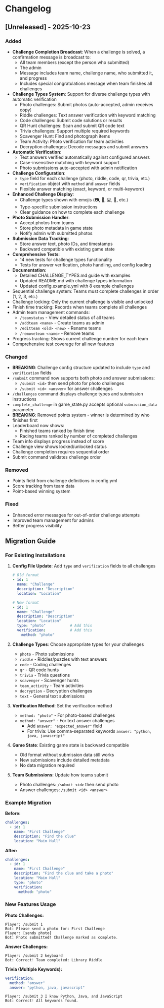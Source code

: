 # Changelog

## [Unreleased] - 2025-10-23

### Added
- **Challenge Completion Broadcast**: When a challenge is solved, a confirmation message is broadcast to:
  - All team members (except the person who submitted)
  - The admin
  - Message includes team name, challenge name, who submitted it, and progress
  - Includes special congratulations message when team finishes all challenges
- **Challenge Types System**: Support for diverse challenge types with automatic verification
  - Photo challenges: Submit photos (auto-accepted, admin receives copy)
  - Riddle challenges: Text answer verification with keyword matching
  - Code challenges: Submit code solutions or results
  - QR Hunt challenges: Scan and submit QR code text
  - Trivia challenges: Support multiple required keywords
  - Scavenger Hunt: Find and photograph items
  - Team Activity: Photo verification for team activities
  - Decryption challenges: Decode messages and submit answers
- **Automatic Verification**: 
  - Text answers verified automatically against configured answers
  - Case-insensitive matching with keyword support
  - Photo submissions auto-accepted with admin notification
- **Challenge Configuration**:
  - `type` field for each challenge (photo, riddle, code, qr, trivia, etc.)
  - `verification` object with `method` and `answer` fields
  - Flexible answer matching (exact, keyword, or multi-keyword)
- **Enhanced Challenge Display**:
  - Challenge types shown with emojis (📷, 🧩, 💻, 📱, etc.)
  - Type-specific submission instructions
  - Clear guidance on how to complete each challenge
- **Photo Submission Handler**: 
  - Accept photos from teams
  - Store photo metadata in game state
  - Notify admin with submitted photos
- **Submission Data Tracking**:
  - Store answer text, photo IDs, and timestamps
  - Backward compatible with existing game state
- **Comprehensive Tests**: 
  - 14 new tests for challenge types functionality
  - Tests for answer verification, photo handling, and config loading
- **Documentation**:
  - Detailed CHALLENGE_TYPES.md guide with examples
  - Updated README.md with challenge types information
  - Updated config.example.yml with 8 example challenges
- Sequential challenge system: Teams must complete challenges in order (1, 2, 3, etc.)
- Challenge locking: Only the current challenge is visible and unlocked
- Finish time tracking: Records when teams complete all challenges
- Admin team management commands:
  - `/teamstatus` - View detailed status of all teams
  - `/addteam <name>` - Create teams as admin
  - `/editteam <old> <new>` - Rename teams
  - `/removeteam <name>` - Remove teams
- Progress tracking: Shows current challenge number for each team
- Comprehensive test coverage for all new features

### Changed
- **BREAKING**: Challenge config structure updated to include `type` and `verification` fields
- `/submit` command now supports both photo and answer submissions:
  - `/submit <id>` then send photo for photo challenges
  - `/submit <id> <answer>` for answer challenges
- `/challenges` command displays challenge types and submission instructions
- `complete_challenge` in game_state.py accepts optional `submission_data` parameter
- **BREAKING**: Removed points system - winner is determined by who finishes first
- Leaderboard now shows:
  - Finished teams ranked by finish time
  - Racing teams ranked by number of completed challenges
- Team info displays progress instead of score
- Challenge view shows locked/unlocked status
- Challenge completion requires sequential order
- Submit command validates challenge order

### Removed
- Points field from challenge definitions in config.yml
- Score tracking from team data
- Point-based winning system

### Fixed
- Enhanced error messages for out-of-order challenge attempts
- Improved team management for admins
- Better progress visibility

## Migration Guide

### For Existing Installations

1. **Config File Update**: Add `type` and `verification` fields to all challenges
   ```yaml
   # Old format
   - id: 1
     name: "Challenge"
     description: "Description"
     location: "Location"
   
   # New format
   - id: 1
     name: "Challenge"
     description: "Description"
     location: "Location"
     type: "photo"           # Add this
     verification:           # Add this
       method: "photo"
   ```

2. **Challenge Types**: Choose appropriate types for your challenges
   - `photo` - Photo submissions
   - `riddle` - Riddles/puzzles with text answers
   - `code` - Coding challenges
   - `qr` - QR code hunts
   - `trivia` - Trivia questions
   - `scavenger` - Scavenger hunts
   - `team_activity` - Team activities
   - `decryption` - Decryption challenges
   - `text` - General text submissions

3. **Verification Method**: Set the verification method
   - `method: "photo"` - For photo-based challenges
   - `method: "answer"` - For text answer challenges
     - Add `answer: "expected_answer"` field
     - For trivia: Use comma-separated keywords `answer: "python, java, javascript"`

4. **Game State**: Existing game state is backward compatible
   - Old format without submission data still works
   - New submissions include detailed metadata
   - No data migration required

5. **Team Submissions**: Update how teams submit
   - Photo challenges: `/submit <id>` then send photo
   - Answer challenges: `/submit <id> <answer>`

### Example Migration

**Before:**
```yaml
challenges:
  - id: 1
    name: "First Challenge"
    description: "Find the clue"
    location: "Main Hall"
```

**After:**
```yaml
challenges:
  - id: 1
    name: "First Challenge"
    description: "Find the clue and take a photo"
    location: "Main Hall"
    type: "photo"
    verification:
      method: "photo"
```

### New Features Usage

**Photo Challenges:**
```
Player: /submit 1
Bot: Please send a photo for: First Challenge
Player: [sends photo]
Bot: Photo submitted! Challenge marked as complete.
```

**Answer Challenges:**
```
Player: /submit 2 keyboard
Bot: Correct! Team completed: Library Riddle
```

**Trivia (Multiple Keywords):**
```yaml
verification:
  method: "answer"
  answer: "python, java, javascript"
```
```
Player: /submit 3 I know Python, Java, and JavaScript
Bot: Correct! All keywords found.
```
